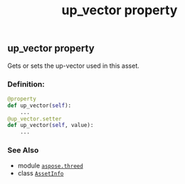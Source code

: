 ﻿---
title: up_vector property
second_title: Aspose.3D for Python via .NET API References
description: 
type: docs
weight: 250
url: /python-net/aspose.threed/assetinfo/up_vector/
is_root: false
---

## up_vector property


Gets or sets the up-vector used in this asset.
### Definition:
```python
@property
def up_vector(self):
    ...
@up_vector.setter
def up_vector(self, value):
    ...
```

### See Also
* module [`aspose.threed`](../../)
* class [`AssetInfo`](/3d/python-net/aspose.threed/assetinfo)

